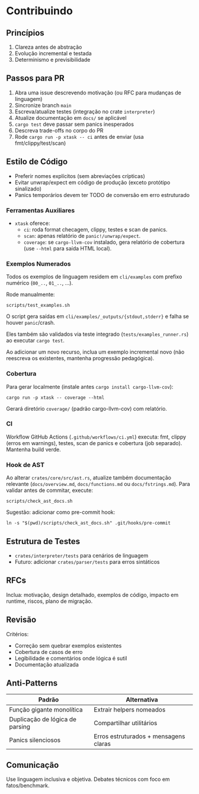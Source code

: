 # Contribuindo

## Princípios
1. Clareza antes de abstração
2. Evolução incremental e testada
3. Determinismo e previsibilidade

## Passos para PR
1. Abra uma issue descrevendo motivação (ou RFC para mudanças de linguagem)
2. Sincronize branch `main`
3. Escreva/atualize testes (integração no crate `interpreter`)
4. Atualize documentação em `docs/` se aplicável
5. `cargo test` deve passar sem panics inesperados
6. Descreva trade-offs no corpo do PR
7. Rode `cargo run -p xtask -- ci` antes de enviar (usa fmt/clippy/test/scan)

## Estilo de Código
- Preferir nomes explícitos (sem abreviações crípticas)
- Evitar unwrap/expect em código de produção (exceto protótipo sinalizado)
- Panics temporários devem ter TODO de conversão em erro estruturado

### Ferramentas Auxiliares
- `xtask` oferece:
	- `ci`: roda format checagem, clippy, testes e scan de panics.
	- `scan`: apenas relatório de `panic!/unwrap/expect`.
	- `coverage`: se `cargo-llvm-cov` instalado, gera relatório de cobertura (use `--html` para saída HTML local).

### Exemplos Numerados
Todos os exemplos de linguagem residem em `cli/examples` com prefixo numérico (`00_..`, `01_..`, ...).

Rode manualmente:
```
scripts/test_examples.sh
```
O script gera saídas em `cli/examples/_outputs/{stdout,stderr}` e falha se houver `panic`/crash.

Eles também são validados via teste integrado (`tests/examples_runner.rs`) ao executar `cargo test`.

Ao adicionar um novo recurso, inclua um exemplo incremental novo (não reescreva os existentes, mantenha progressão pedagógica).

### Cobertura
Para gerar localmente (instale antes `cargo install cargo-llvm-cov`):
```
cargo run -p xtask -- coverage --html
```
Gerará diretório `coverage/` (padrão cargo-llvm-cov) com relatório.

### CI
Workflow GitHub Actions (`.github/workflows/ci.yml`) executa: fmt, clippy (erros em warnings), testes, scan de panics e cobertura (job separado). Mantenha build verde.

### Hook de AST
Ao alterar `crates/core/src/ast.rs`, atualize também documentação relevante (`docs/overview.md`, `docs/functions.md` ou `docs/fstrings.md`).
Para validar antes de commitar, execute:
```
scripts/check_ast_docs.sh
```
Sugestão: adicionar como pre-commit hook:
```
ln -s "$(pwd)/scripts/check_ast_docs.sh" .git/hooks/pre-commit
```

## Estrutura de Testes
- `crates/interpreter/tests` para cenários de linguagem
- Futuro: adicionar `crates/parser/tests` para erros sintáticos

## RFCs
Inclua: motivação, design detalhado, exemplos de código, impacto em runtime, riscos, plano de migração.

## Revisão
Critérios:
- Correção sem quebrar exemplos existentes
- Cobertura de casos de erro
- Legibilidade e comentários onde lógica é sutil
- Documentação atualizada

## Anti-Patterns
| Padrão | Alternativa |
|--------|-------------|
| Função gigante monolítica | Extrair helpers nomeados |
| Duplicação de lógica de parsing | Compartilhar utilitários | 
| Panics silenciosos | Erros estruturados + mensagens claras |

## Comunicação
Use linguagem inclusiva e objetiva. Debates técnicos com foco em fatos/benchmark.
